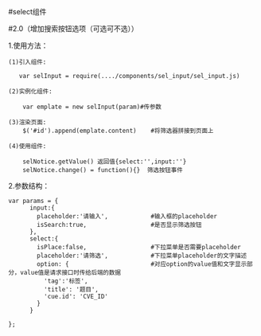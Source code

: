 #select组件

#2.0（增加搜索按钮选项（可选可不选））

1.使用方法：

    (1)引入组件:

       var selInput = require(..../components/sel_input/sel_input.js)

    (2)实例化组件:

        var emplate = new selInput(param)#传参数

    (3)渲染页面:
        $('#id').append(emplate.content)    #将筛选器拼接到页面上

    (4)使用组件:

        selNotice.getValue() 返回值{select:'',input:''}
        selNotice.change() = function(){}  筛选按钮事件


2.参数结构：

    var params = {
          input:{
            placeholder:'请输入',            #输入框的placeholder
            isSearch:true,                  #是否显示筛选按钮
          },
          select:{
            isPlace:false,                  #下拉菜单是否需要placeholder
            placeholder:'请筛选',            #下拉菜单placeholder的文字描述
            option: {                       #对应option的value值和文字显示部分，value值是请求接口时传给后端的数据
              'tag':'标签',
              'title': '题目',
              'cue.id': 'CVE_ID'
            }
          }

    };
